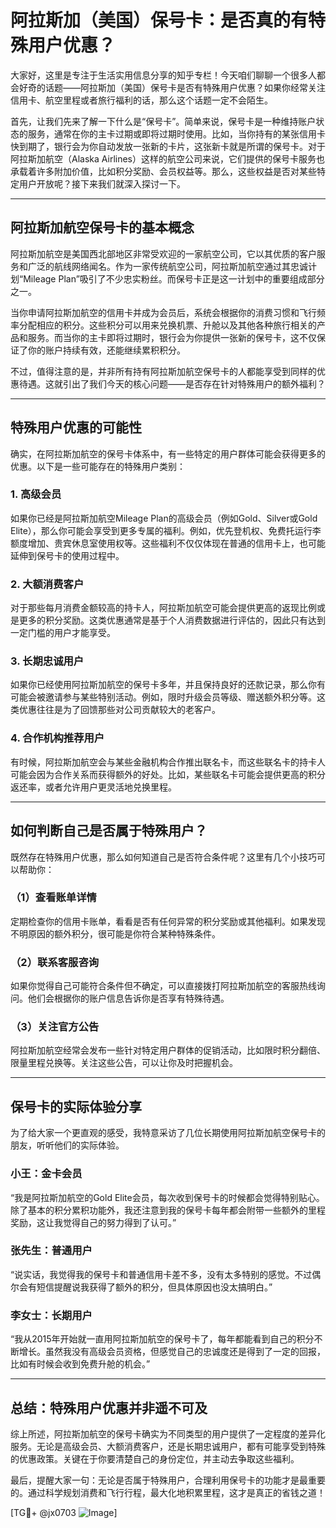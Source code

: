 # 阿拉斯加（美国）保号卡：是否真的有特殊用户优惠？

大家好，这里是专注于生活实用信息分享的知乎专栏！今天咱们聊聊一个很多人都会好奇的话题——阿拉斯加（美国）保号卡是否有特殊用户优惠？如果你经常关注信用卡、航空里程或者旅行福利的话，那么这个话题一定不会陌生。

首先，让我们先来了解一下什么是“保号卡”。简单来说，保号卡是一种维持账户状态的服务，通常在你的主卡过期或即将过期时使用。比如，当你持有的某张信用卡快到期了，银行会为你自动发放一张新的卡片，这张新卡就是所谓的保号卡。对于阿拉斯加航空（Alaska Airlines）这样的航空公司来说，它们提供的保号卡服务也承载着许多附加价值，比如积分奖励、会员权益等。那么，这些权益是否对某些特定用户开放呢？接下来我们就深入探讨一下。

---

## 阿拉斯加航空保号卡的基本概念

阿拉斯加航空是美国西北部地区非常受欢迎的一家航空公司，它以其优质的客户服务和广泛的航线网络闻名。作为一家传统航空公司，阿拉斯加航空通过其忠诚计划“Mileage Plan”吸引了不少忠实粉丝。而保号卡正是这一计划中的重要组成部分之一。

当你申请阿拉斯加航空的信用卡并成为会员后，系统会根据你的消费习惯和飞行频率分配相应的积分。这些积分可以用来兑换机票、升舱以及其他各种旅行相关的产品和服务。而当你的主卡即将过期时，银行会为你提供一张新的保号卡，这不仅保证了你的账户持续有效，还能继续累积积分。

不过，值得注意的是，并非所有持有阿拉斯加航空保号卡的人都能享受到同样的优惠待遇。这就引出了我们今天的核心问题——是否存在针对特殊用户的额外福利？

---

## 特殊用户优惠的可能性

确实，在阿拉斯加航空的保号卡体系中，有一些特定的用户群体可能会获得更多的优惠。以下是一些可能存在的特殊用户类别：

### 1. **高级会员**
如果你已经是阿拉斯加航空Mileage Plan的高级会员（例如Gold、Silver或Gold Elite），那么你可能会享受到更多专属的福利。例如，优先登机权、免费托运行李额度增加、贵宾休息室使用权等。这些福利不仅仅体现在普通的信用卡上，也可能延伸到保号卡的使用过程中。

### 2. **大额消费客户**
对于那些每月消费金额较高的持卡人，阿拉斯加航空可能会提供更高的返现比例或是更多的积分奖励。这类优惠通常是基于个人消费数据进行评估的，因此只有达到一定门槛的用户才能享受。

### 3. **长期忠诚用户**
如果你已经使用阿拉斯加航空的保号卡多年，并且保持良好的还款记录，那么你有可能会被邀请参与某些特别活动。例如，限时升级会员等级、赠送额外积分等。这类优惠往往是为了回馈那些对公司贡献较大的老客户。

### 4. **合作机构推荐用户**
有时候，阿拉斯加航空会与某些金融机构合作推出联名卡，而这些联名卡的持卡人可能会因为合作关系而获得额外的好处。比如，某些联名卡可能会提供更高的积分返还率，或者允许用户更灵活地兑换里程。

---

## 如何判断自己是否属于特殊用户？

既然存在特殊用户优惠，那么如何知道自己是否符合条件呢？这里有几个小技巧可以帮助你：

### （1）查看账单详情
定期检查你的信用卡账单，看看是否有任何异常的积分奖励或其他福利。如果发现不明原因的额外积分，很可能是你符合某种特殊条件。

### （2）联系客服咨询
如果你觉得自己可能符合条件但不确定，可以直接拨打阿拉斯加航空的客服热线询问。他们会根据你的账户信息告诉你是否享有特殊待遇。

### （3）关注官方公告
阿拉斯加航空经常会发布一些针对特定用户群体的促销活动，比如限时积分翻倍、限量里程兑换等。关注这些公告，可以让你及时把握机会。

---

## 保号卡的实际体验分享

为了给大家一个更直观的感受，我特意采访了几位长期使用阿拉斯加航空保号卡的朋友，听听他们的实际体验。

### 小王：金卡会员
“我是阿拉斯加航空的Gold Elite会员，每次收到保号卡的时候都会觉得特别贴心。除了基本的积分累积功能外，我还注意到我的保号卡每年都会附带一些额外的里程奖励，这让我觉得自己的努力得到了认可。”

### 张先生：普通用户
“说实话，我觉得我的保号卡和普通信用卡差不多，没有太多特别的感觉。不过偶尔会有短信提醒说我获得了额外的积分，但具体原因也没太搞明白。”

### 李女士：长期用户
“我从2015年开始就一直用阿拉斯加航空的保号卡了，每年都能看到自己的积分不断增长。虽然我没有高级会员资格，但感觉自己的忠诚度还是得到了一定的回报，比如有时候会收到免费升舱的机会。”

---

## 总结：特殊用户优惠并非遥不可及

综上所述，阿拉斯加航空的保号卡确实为不同类型的用户提供了一定程度的差异化服务。无论是高级会员、大额消费客户，还是长期忠诚用户，都有可能享受到特殊的优惠政策。关键在于你要清楚自己的身份定位，并主动去争取这些福利。

最后，提醒大家一句：无论是否属于特殊用户，合理利用保号卡的功能才是最重要的。通过科学规划消费和飞行行程，最大化地积累里程，这才是真正的省钱之道！

[TG💪+ @jx0703 ![Image](https://github.com/user-attachments/assets/dbca1d08-cadb-493c-b0ec-ad6f7a83f270)]